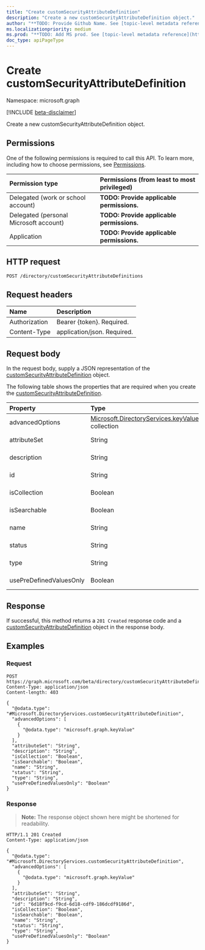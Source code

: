 ```yaml
---
title: "Create customSecurityAttributeDefinition"
description: "Create a new customSecurityAttributeDefinition object."
author: "**TODO: Provide Github Name. See [topic-level metadata reference](https://msgo.azurewebsites.net/add/document/guidelines/metadata.html#topic-level-metadata)**"
ms.localizationpriority: medium
ms.prod: "**TODO: Add MS prod. See [topic-level metadata reference](https://msgo.azurewebsites.net/add/document/guidelines/metadata.html#topic-level-metadata)**"
doc_type: apiPageType
---
```


# Create customSecurityAttributeDefinition
Namespace: microsoft.graph

[!INCLUDE [beta-disclaimer](../../includes/beta-disclaimer.md)]

Create a new customSecurityAttributeDefinition object.

## Permissions
One of the following permissions is required to call this API. To learn more, including how to choose permissions, see [Permissions](/graph/permissions-reference).

|Permission type|Permissions (from least to most privileged)|
|:---|:---|
|Delegated (work or school account)|**TODO: Provide applicable permissions.**|
|Delegated (personal Microsoft account)|**TODO: Provide applicable permissions.**|
|Application|**TODO: Provide applicable permissions.**|

## HTTP request

<!-- {
  "blockType": "ignored"
}
-->
``` http
POST /directory/customSecurityAttributeDefinitions
```

## Request headers
|Name|Description|
|:---|:---|
|Authorization|Bearer {token}. Required.|
|Content-Type|application/json. Required.|

## Request body
In the request body, supply a JSON representation of the [customSecurityAttributeDefinition](../resources/customsecurityattributedefinition.md) object.

The following table shows the properties that are required when you create the [customSecurityAttributeDefinition](../resources/customsecurityattributedefinition.md).

|Property|Type|Description|
|:---|:---|:---|
|advancedOptions|[Microsoft.DirectoryServices.keyValue](../resources/keyvalue.md) collection|**TODO: Add Description**|
|attributeSet|String|**TODO: Add Description**|
|description|String|**TODO: Add Description**|
|id|String|**TODO: Add Description**|
|isCollection|Boolean|**TODO: Add Description**|
|isSearchable|Boolean|**TODO: Add Description**|
|name|String|**TODO: Add Description**|
|status|String|**TODO: Add Description**|
|type|String|**TODO: Add Description**|
|usePreDefinedValuesOnly|Boolean|**TODO: Add Description**|



## Response

If successful, this method returns a `201 Created` response code and a [customSecurityAttributeDefinition](../resources/customsecurityattributedefinition.md) object in the response body.

## Examples

### Request
<!-- {
  "blockType": "request",
  "name": "create_customsecurityattributedefinition_from_"
}
-->
``` http
POST https://graph.microsoft.com/beta/directory/customSecurityAttributeDefinitions
Content-Type: application/json
Content-length: 403

{
  "@odata.type": "#Microsoft.DirectoryServices.customSecurityAttributeDefinition",
  "advancedOptions": [
    {
      "@odata.type": "microsoft.graph.keyValue"
    }
  ],
  "attributeSet": "String",
  "description": "String",
  "isCollection": "Boolean",
  "isSearchable": "Boolean",
  "name": "String",
  "status": "String",
  "type": "String",
  "usePreDefinedValuesOnly": "Boolean"
}
```


### Response
>**Note:** The response object shown here might be shortened for readability.
<!-- {
  "blockType": "response",
  "truncated": true,
  "@odata.type": "Microsoft.DirectoryServices.customSecurityAttributeDefinition"
}
-->
``` http
HTTP/1.1 201 Created
Content-Type: application/json

{
  "@odata.type": "#Microsoft.DirectoryServices.customSecurityAttributeDefinition",
  "advancedOptions": [
    {
      "@odata.type": "microsoft.graph.keyValue"
    }
  ],
  "attributeSet": "String",
  "description": "String",
  "id": "6d18f9cd-f9cd-6d18-cdf9-186dcdf9186d",
  "isCollection": "Boolean",
  "isSearchable": "Boolean",
  "name": "String",
  "status": "String",
  "type": "String",
  "usePreDefinedValuesOnly": "Boolean"
}
```

